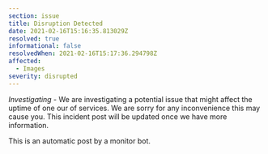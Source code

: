 ```yaml
---
section: issue
title: Disruption Detected
date: 2021-02-16T15:16:35.813029Z
resolved: true
informational: false
resolvedWhen: 2021-02-16T15:17:36.294798Z
affected:
  - Images
severity: disrupted
---
```

*Investigating* - We are investigating a potential issue that might affect the uptime of one our of services. We are sorry for any inconvenience this may cause you. This incident post will be updated once we have more information.

This is an automatic post by a monitor bot.
        
